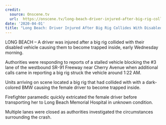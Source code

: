 ```yaml
---
credit:
  source: Onscene.tv
  url:  https://onscene.tv/long-beach-driver-injured-after-big-rig-collides-with-disabled-vehicle/
date: '2020-04-01'
title: "Long Beach: Driver Injured After Big Rig Collides With Disabled Vehicle"
---
```

LONG BEACH – A driver was injured after a big rig collided with their disabled vehicle causing them to become trapped inside, early Wednesday morning.

Authorities were responding to reports of a stalled vehicle blocking the #3 lane of the westbound SR-91 Freeway near Cherry Avenue when additional calls came in reporting a big rig struck the vehicle around 1:22 AM.

Units arriving on scene located a big rig that had collided with with a dark-colored BMW causing the female driver to become trapped inside.

Firefighter paramedic quickly extricated the female driver before transporting her to Long Beach Memorial Hospital in unknown condition.

Multiple lanes were closed as authorities investigated the circumstances surrounding the crash.
